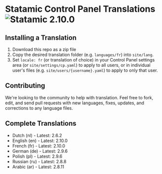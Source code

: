 # Statamic Control Panel Translations ![Statamic 2.10.0](https://img.shields.io/badge/statamic-2.10.0-blue.svg?style=flat-square)

## Installing a Translation

1. Download this repo as a zip file
2. Copy the desired translation folder (e.g. `languages/fr`) into `site/lang`.
3. Set `locale: fr` (or translation of choice) in your Control Panel settings area (or `site/settings/cp.yaml`) to apply to all users, or in individual user's files (e.g. `site/users/{username}.yaml`) to apply to only that user.

## Contributing

We're looking to the community to help with translation. Feel free to fork, edit, and send pull requests with new languages, fixes, updates, and corrections to any language files.

## Complete Translations

- Dutch (nl) - Latest: 2.6.2
- English (en) - Latest: 2.10.0
- French (fr) - Latest: 2.10.0
- German (de) - Latest: 2.9.6
- Polish (pl) - Latest: 2.9.6
- Russian (ru) - Latest: 2.8.8
- Arabic (ar) - Latest: 2.8.11
